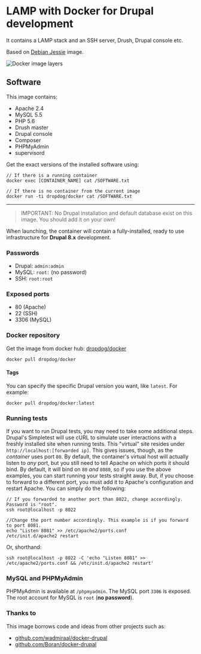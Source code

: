 LAMP with Docker for Drupal development
========================================

It contains a LAMP stack and an SSH server, Drush, Drupal console etc. 

Based on [Debian Jessie](https://wiki.debian.org/DebianJessie) image.

![Docker image layers](https://badge.imagelayers.io/dropdog/docker:latest.svg "Get your own badge on imagelayers.io")

Software
---------

This image contains:

* Apache 2.4
* MySQL 5.5
* PHP 5.6
* Drush master
* Drupal console
* Composer
* PHPMyAdmin
* supervisord

Get the exact versions of the installed software using:

```
// If there is a running container
docker exec [CONTAINER_NAME] cat /SOFTWARE.txt

// If there is no container from the current image
docker run -ti dropdog/docker cat /SOFTWARE.txt
```

-----------

> IMPORTANT: No Drupal installation and default database exist on this image. You should add it on your own!

When launching, the container will contain a fully-installed, ready to use infrastructure for **Drupal 8.x** development.

### Passwords

* Drupal: `admin:admin`
* MySQL: `root:` (no password)
* SSH: `root:root`

### Exposed ports

* 80 (Apache)
* 22 (SSH)
* 3306 (MySQL)


### Docker repository

Get the image from docker hub: [dropdog/docker](https://hub.docker.com/r/dropdog/docker/)

```docker pull dropdog/docker```

#### Tags

You can specify the specific Drupal version you want, like `latest`. For example:

```docker pull dropdog/docker:latest```

### Running tests

If you want to run Drupal tests, you may need to take some additional steps.
Drupal's Simpletest will use cURL to simulate user interactions with a freshly installed site when running tests. This "virtual" site resides under `http://localhost:[forwarded ip]`. This gives issues, though, as the *container* uses port `80`.
By default, the container's virtual host will actually listen to *any* port, but you still need to tell Apache on which ports it should bind. By default, it will bind on `80` *and* `8080`, so if you use the above examples, you can start running your tests straight away.
But, if you choose to forward to a different port, you must add it to Apache's configuration and restart Apache. You can simply do the following:

```
// If you forwarded to another port than 8022, change accordingly. Password is "root".
ssh root@localhost -p 8022
```
```  
//Change the port number accordingly. This example is if you forward to port 8081.
echo "Listen 8081" >> /etc/apache2/ports.conf
/etc/init.d/apache2 restart
```

Or, shorthand:

```
ssh root@localhost -p 8022 -C 'echo "Listen 8081" >> /etc/apache2/ports.conf && /etc/init.d/apache2 restart'
```

### MySQL and PHPMyAdmin

PHPMyAdmin is available at `/phpmyadmin`.
The MySQL port `3306` is exposed.
The root account for MySQL is `root` (**no password**).

### Thanks to
This image borrows code and ideas from other projects such as:

 - [github.com/wadmiraal/docker-drupal](https://github.com/wadmiraal/docker-drupal)
 - [github.com/Boran/docker-drupal](https://github.com/Boran/docker-drupal)

